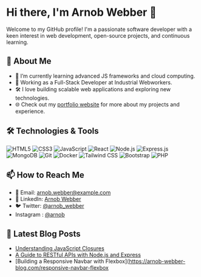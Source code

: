 # Hi there, I'm Arnob Webber 👋

Welcome to my GitHub profile! I'm a passionate software developer with a keen interest in web development, open-source projects, and continuous learning.

## 🚀 About Me

- 🌱 I’m currently learning advanced JS frameworks and cloud computing.
- 💼 Working as a Full-Stack Developer at Industrial Webworkers.
- 🛠️ I love building scalable web applications and exploring new technologies.
- 🌐 Check out my [portfolio website](https://arnob-webber-portfolio.com) for more about my projects and experience.

## 🛠️ Technologies & Tools

![HTML5](https://img.shields.io/badge/-HTML5-E34F26?style=flat-square&logo=html5&logoColor=white)
![CSS3](https://img.shields.io/badge/-CSS3-1572B6?style=flat-square&logo=css3)
![JavaScript](https://img.shields.io/badge/-JavaScript-F7DF1E?style=flat-square&logo=javascript&logoColor=black)
![React](https://img.shields.io/badge/-React-61DAFB?style=flat-square&logo=react&logoColor=black)
![Node.js](https://img.shields.io/badge/-Node.js-339933?style=flat-square&logo=node.js&logoColor=white)
![Express.js](https://img.shields.io/badge/-Express.js-000000?style=flat-square&logo=express&logoColor=white)
![MongoDB](https://img.shields.io/badge/-MongoDB-47A248?style=flat-square&logo=mongodb&logoColor=white)
![Git](https://img.shields.io/badge/-Git-F05032?style=flat-square&logo=git&logoColor=white)
![Docker](https://img.shields.io/badge/-Docker-2496ED?style=flat-square&logo=docker&logoColor=white)
![Tailwind CSS](https://img.shields.io/badge/-Tailwind%20CSS-38B2AC?style=flat-square&logo=tailwind-css&logoColor=white)
![Bootstrap](https://img.shields.io/badge/-Bootstrap-563D7C?style=flat-square&logo=bootstrap&logoColor=white)
![PHP](https://img.shields.io/badge/-PHP-777BB4?style=flat-square&logo=php&logoColor=white)

## 📫 How to Reach Me

- 📧 Email: [arnob.webber@example.com](mailto:arnob.webber@example.com)
- 💼 LinkedIn: [Arnob Webber](https://www.linkedin.com/in/arnobcodes/)
- 🐦 Twitter: [@arnob_webber](https://twitter.com/arnob_webber)
- Instagram : [@arnob](https://www.instagram.com/thewebber.man/)

## 📝 Latest Blog Posts

<!-- BLOG-POST-LIST:START -->
- [Understanding JavaScript Closures](https://arnob-webber-blog.com/javascript-closures)
- [A Guide to RESTful APIs with Node.js and Express](https://arnob-webber-blog.com/restful-apis-nodejs-express)
- [Building a Responsive Navbar with Flexbox](https://arnob-webber-blog.com/responsive-navbar-flexbox
